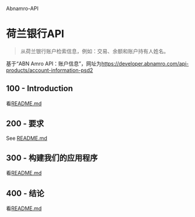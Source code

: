 Abnamro-API

# 荷兰银行API

> 从荷兰银行账户检索信息，例如：交易、余额和账户持有人姓名。

基于“ABN Amro API：账户信息”，网址为<https://developer.abnamro.com/api-products/account-information-psd2>

## 100 - Introduction

看[README.md](./100/README.md)

## 200 - 要求

See [README.md](./200/README.md)

## 300 - 构建我们的应用程序

看[README.md](./300/README.md)

## 400 - 结论

看[README.md](./400/README.md)
